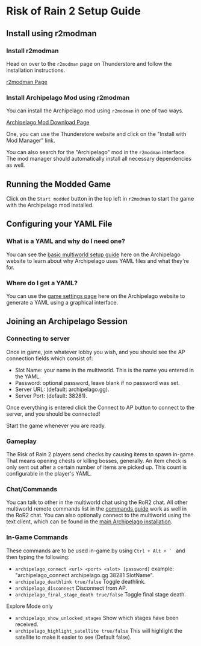 # Risk of Rain 2 Setup Guide

## Install using r2modman

### Install r2modman

Head on over to the `r2modman` page on Thunderstore and follow the installation instructions.

[r2modman Page](https://thunderstore.io/package/ebkr/r2modman/)

### Install Archipelago Mod using r2modman

You can install the Archipelago mod using `r2modman` in one of two ways.

[Archipelago Mod Download Page](https://thunderstore.io/package/Sneaki/Archipelago/)

One, you can use the Thunderstore website and click on the "Install with Mod Manager" link.

You can also search for the "Archipelago" mod in the `r2modman` interface. The mod manager should automatically install
all necessary dependencies as well.

## Running the Modded Game

Click on the `Start modded` button in the top left in `r2modman` to start the game with the Archipelago mod installed.

## Configuring your YAML File
### What is a YAML and why do I need one?
You can see the [basic multiworld setup guide](/tutorial/Archipelago/setup/en) here on the Archipelago website to learn 
about why Archipelago uses YAML files and what they're for.

### Where do I get a YAML?
You can use the [game settings page](/games/Risk%20of%20Rain%202/player-settings) here on the Archipelago 
website to generate a YAML using a graphical interface.


## Joining an Archipelago Session
### Connecting to server
Once in game, join whatever lobby you wish, and you should see the AP connection fields which consist of:
 - Slot Name: your name in the multiworld. This is the name you entered in the YAML.
 - Password: optional password, leave blank if no password was set.
 - Server URL: (default: archipelago.gg).
 - Server Port: (default: 38281).

Once everything is entered click the Connect to AP button to connect to the server, and you should be connected!

Start the game whenever you are ready.

### Gameplay

The Risk of Rain 2 players send checks by causing items to spawn in-game. That means opening chests or killing bosses,
generally. An item check is only sent out after a certain number of items are picked up. This count is configurable in
the player's YAML.

### Chat/Commands
You can talk to other in the multiworld chat using the RoR2 chat. All other multiworld
remote commands list in the [commands guide](/tutorial/Archipelago/commands/en) work as well in the RoR2 chat. You can 
also optionally connect to the multiworld using the text client, which can be found in the 
[main Archipelago installation](https://github.com/ArchipelagoMW/Archipelago/releases).

### In-Game Commands
These commands are to be used in-game by using ``Ctrl + Alt + ` `` and then typing the following:
 - `archipelago_connect <url> <port> <slot> [password]` example: "archipelago_connect archipelago.gg 38281 SlotName".
 - `archipelago_deathlink true/false` Toggle deathlink.
 - `archipelago_disconnect` Disconnect from AP.
 - `archipelago_final_stage_death true/false` Toggle final stage death.

Explore Mode only
 - `archipelago_show_unlocked_stages` Show which stages have been received.
 - `archipelago_highlight_satellite true/false` This will highlight the satellite to make it easier to see (Default false).